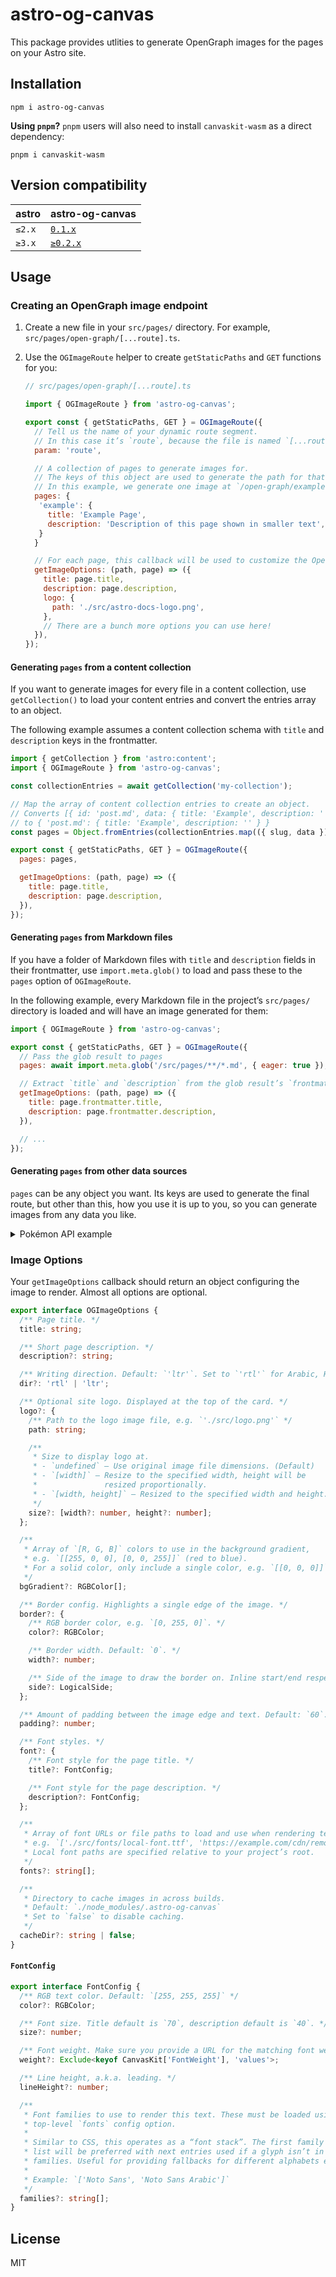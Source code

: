 # astro-og-canvas

This package provides utlities to generate OpenGraph images for the pages on your Astro site.

## Installation

```shell
npm i astro-og-canvas
```

**Using `pnpm`?** `pnpm` users will also need to install `canvaskit-wasm` as a direct dependency:

```shell
pnpm i canvaskit-wasm
```

## Version compatibility

| astro  | astro-og-canvas                                                                               |
| ------ | --------------------------------------------------------------------------------------------- |
| `≤2.x` | [`0.1.x`](https://github.com/delucis/astro-og-canvas/blob/astro-og-canvas%400.1.8/README.md)  |
| `≥3.x` | [`≥0.2.x`](https://github.com/delucis/astro-og-canvas/blob/astro-og-canvas%400.2.0/README.md) |

## Usage

### Creating an OpenGraph image endpoint

1. Create a new file in your `src/pages/` directory. For example, `src/pages/open-graph/[...route].ts`.

2. Use the `OGImageRoute` helper to create `getStaticPaths` and `GET` functions for you:

   ```js
   // src/pages/open-graph/[...route].ts

   import { OGImageRoute } from 'astro-og-canvas';

   export const { getStaticPaths, GET } = OGImageRoute({
     // Tell us the name of your dynamic route segment.
     // In this case it’s `route`, because the file is named `[...route].ts`.
     param: 'route',

     // A collection of pages to generate images for.
     // The keys of this object are used to generate the path for that image.
     // In this example, we generate one image at `/open-graph/example.png`.
     pages: {
      'example': {
        title: 'Example Page',
        description: 'Description of this page shown in smaller text',
      }
     }

     // For each page, this callback will be used to customize the OpenGraph image.
     getImageOptions: (path, page) => ({
       title: page.title,
       description: page.description,
       logo: {
         path: './src/astro-docs-logo.png',
       },
       // There are a bunch more options you can use here!
     }),
   });
   ```

#### Generating `pages` from a content collection

If you want to generate images for every file in a content collection, use `getCollection()` to load your content entries and convert the entries array to an object.

The following example assumes a content collection schema with `title` and `description` keys in the frontmatter.

```js
import { getCollection } from 'astro:content';
import { OGImageRoute } from 'astro-og-canvas';

const collectionEntries = await getCollection('my-collection');

// Map the array of content collection entries to create an object.
// Converts [{ id: 'post.md', data: { title: 'Example', description: '' } }]
// to { 'post.md': { title: 'Example', description: '' } }
const pages = Object.fromEntries(collectionEntries.map(({ slug, data }) => [slug, data]));

export const { getStaticPaths, GET } = OGImageRoute({
  pages: pages,

  getImageOptions: (path, page) => ({
    title: page.title,
    description: page.description,
  }),
});
```

#### Generating `pages` from Markdown files

If you have a folder of Markdown files with `title` and `description` fields in their frontmatter, use `import.meta.glob()` to load and pass these to the `pages` option of `OGImageRoute`.

In the following example, every Markdown file in the project’s `src/pages/` directory is loaded and will have an image generated for them:

```js
import { OGImageRoute } from 'astro-og-canvas';

export const { getStaticPaths, GET } = OGImageRoute({
  // Pass the glob result to pages
  pages: await import.meta.glob('/src/pages/**/*.md', { eager: true }),

  // Extract `title` and `description` from the glob result’s `frontmatter` property
  getImageOptions: (path, page) => ({
    title: page.frontmatter.title,
    description: page.frontmatter.description,
  }),

  // ...
});
```

#### Generating `pages` from other data sources

`pages` can be any object you want. Its keys are used to generate the final route, but other than this, how you use it is up to you, so you can generate images from any data you like.

<details>
<summary>Pokémon API example</summary>

The following example fetches some data about Pokémon using the [PokéAPI](https://pokeapi.co/) and then uses that to generate images:

```js
import { OGImageRoute } from 'astro-og-canvas';

// Fetch first 20 Pokémon from the PokéAPI.
const { results } = await fetch('https://pokeapi.co/api/v2/pokemon/').then((res) => res.json());
// Fetch details for each Pokémon.
const pokemon = {};
for (const { url } of results) {
  const details = await fetch(url).then((res) => res.json());
  pokemon[details.name] = details;
}

export const { getStaticPaths, GET } = OGImageRoute({
  pages: pokemon,

  getImageOptions: (path, page) => ({
    title: page.name,
    description: `Pokémon #${page.order}`,
  }),
});
```

</details>

### Image Options

Your `getImageOptions` callback should return an object configuring the image to render. Almost all options are optional.

```ts
export interface OGImageOptions {
  /** Page title. */
  title: string;

  /** Short page description. */
  description?: string;

  /** Writing direction. Default: `'ltr'`. Set to `'rtl'` for Arabic, Hebrew, etc. */
  dir?: 'rtl' | 'ltr';

  /** Optional site logo. Displayed at the top of the card. */
  logo?: {
    /** Path to the logo image file, e.g. `'./src/logo.png'` */
    path: string;

    /**
     * Size to display logo at.
     * - `undefined` — Use original image file dimensions. (Default)
     * - `[width]` — Resize to the specified width, height will be
     *               resized proportionally.
     * - `[width, height]` — Resized to the specified width and height.
     */
    size?: [width?: number, height?: number];
  };

  /**
   * Array of `[R, G, B]` colors to use in the background gradient,
   * e.g. `[[255, 0, 0], [0, 0, 255]]` (red to blue).
   * For a solid color, only include a single color, e.g. `[[0, 0, 0]]`
   */
  bgGradient?: RGBColor[];

  /** Border config. Highlights a single edge of the image. */
  border?: {
    /** RGB border color, e.g. `[0, 255, 0]`. */
    color?: RGBColor;

    /** Border width. Default: `0`. */
    width?: number;

    /** Side of the image to draw the border on. Inline start/end respects writing direction. */
    side?: LogicalSide;
  };

  /** Amount of padding between the image edge and text. Default: `60`. */
  padding?: number;

  /** Font styles. */
  font?: {
    /** Font style for the page title. */
    title?: FontConfig;

    /** Font style for the page description. */
    description?: FontConfig;
  };

  /**
   * Array of font URLs or file paths to load and use when rendering text,
   * e.g. `['./src/fonts/local-font.ttf', 'https://example.com/cdn/remote-font.ttf']`
   * Local font paths are specified relative to your project’s root.
   */
  fonts?: string[];

  /**
   * Directory to cache images in across builds.
   * Default: `./node_modules/.astro-og-canvas`
   * Set to `false` to disable caching.
   */
  cacheDir?: string | false;
}
```

#### `FontConfig`

```ts
export interface FontConfig {
  /** RGB text color. Default: `[255, 255, 255]` */
  color?: RGBColor;

  /** Font size. Title default is `70`, description default is `40`. */
  size?: number;

  /** Font weight. Make sure you provide a URL for the matching font weight. */
  weight?: Exclude<keyof CanvasKit['FontWeight'], 'values'>;

  /** Line height, a.k.a. leading. */
  lineHeight?: number;

  /**
   * Font families to use to render this text. These must be loaded using the
   * top-level `fonts` config option.
   *
   * Similar to CSS, this operates as a “font stack”. The first family in the
   * list will be preferred with next entries used if a glyph isn’t in earlier
   * families. Useful for providing fallbacks for different alphabets etc.
   *
   * Example: `['Noto Sans', 'Noto Sans Arabic']`
   */
  families?: string[];
}
```

## License

MIT

